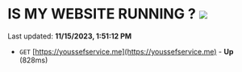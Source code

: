# IS MY WEBSITE RUNNING ? [![](https://img.shields.io/static/v1?label=Sponsor&message=%E2%9D%A4&logo=GitHub&color=%23fe8e86)](https://github.com/sponsors/<username>)

Last updated: **11/15/2023, 1:51:12 PM**

- `GET` [https://youssefservice.me](https://youssefservice.me) - **Up** (828ms)
